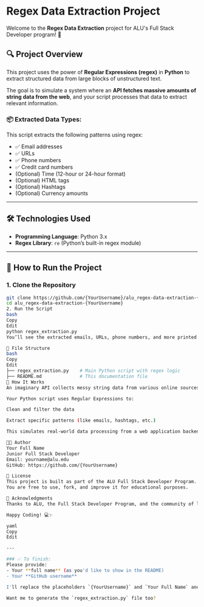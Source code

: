# Regex Data Extraction Project

Welcome to the **Regex Data Extraction** project for ALU's Full Stack Developer program! 🎉

## 🔍 Project Overview

This project uses the power of **Regular Expressions (regex)** in **Python** to extract structured data from large blocks of unstructured text.

The goal is to simulate a system where an **API fetches massive amounts of string data from the web**, and your script processes that data to extract relevant information.

### 📦 Extracted Data Types:

This script extracts the following patterns using regex:

- ✅ Email addresses
- ✅ URLs
- ✅ Phone numbers
- ✅ Credit card numbers
- (Optional) Time (12-hour or 24-hour format)
- (Optional) HTML tags
- (Optional) Hashtags
- (Optional) Currency amounts

---

## 🛠️ Technologies Used

- **Programming Language**: Python 3.x
- **Regex Library**: `re` (Python’s built-in regex module)

---

## 🚀 How to Run the Project

### 1. Clone the Repository
```bash
git clone https://github.com/{YourUsername}/alu_regex-data-extraction-{YourUsername}.git
cd alu_regex-data-extraction-{YourUsername}
2. Run the Script
bash
Copy
Edit
python regex_extraction.py
You’ll see the extracted emails, URLs, phone numbers, and more printed in your terminal.

📁 File Structure
bash
Copy
Edit
├── regex_extraction.py    # Main Python script with regex logic
├── README.md              # This documentation file
🔧 How It Works
An imaginary API collects messy string data from various online sources.

Your Python script uses Regular Expressions to:

Clean and filter the data

Extract specific patterns (like emails, hashtags, etc.)

This simulates real-world data processing from a web application backend.

👨‍💻 Author
Your Full Name
Junior Full Stack Developer
Email: yourname@alu.edu
GitHub: https://github.com/{YourUsername}

📜 License
This project is built as part of the ALU Full Stack Developer Program.
You are free to use, fork, and improve it for educational purposes.

🙌 Acknowledgments
Thanks to ALU, the Full Stack Developer Program, and the community of learners who make tech fun to explore!

Happy Coding! 💻✨

yaml
Copy
Edit

---

### ✅ To finish:
Please provide:
- Your **full name** (as you'd like to show in the README)
- Your **GitHub username**

I'll replace the placeholders `{YourUsername}` and `Your Full Name` and give you the final copy ready to commit to your repo.

Want me to generate the `regex_extraction.py` file too?
